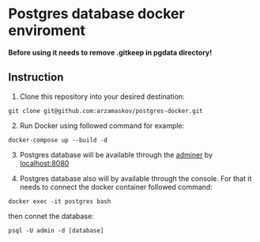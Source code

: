 # Postgres database docker enviroment

**Before using it needs to remove .gitkeep in pgdata directory!**

## Instruction

1. Clone this repository into your desired destination:

```
git clone git@github.com:arzamaskov/postgres-docker.git
```

2. Run Docker using followed command for example:

```
docker-compose up --build -d
```

3. Postgres database will be available through the [adminer](https://www.adminer.org/) by [localhost:8080](localhost:8080)

4. Postgres database also will by available through the console. For that it needs to connect the docker container followed command:

```
docker exec -it postgres bash
```

then connet the database:

```
psql -U admin -d [database]
```
